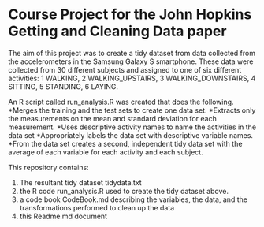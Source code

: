 # Course Project for the John Hopkins Getting and Cleaning Data paper

The aim of this project was to create a tidy dataset from data collected from the accelerometers in the Samsung Galaxy S smartphone. These data were collected from 30 different subjects and assigned to one of six different activities: 1 WALKING, 2 WALKING_UPSTAIRS, 3 WALKING_DOWNSTAIRS, 4 SITTING, 5 STANDING, 6 LAYING.

An R script called run_analysis.R was created that does the following. 
*Merges the training and the test sets to create one data set.
*Extracts only the measurements on the mean and standard deviation for each measurement. 
*Uses descriptive activity names to name the activities in the data set
*Appropriately labels the data set with descriptive variable names. 
*From the data set creates a second, independent tidy data set with the average of each variable for each activity and each subject. 

This repository contains:
1. The resultant tidy dataset tidydata.txt
2. the R code run_analysis.R  used to create the tidy dataset above.
3. a code book CodeBook.md  describing the variables, the data, and the  transformations performed to clean up the data
4. this Readme.md document


